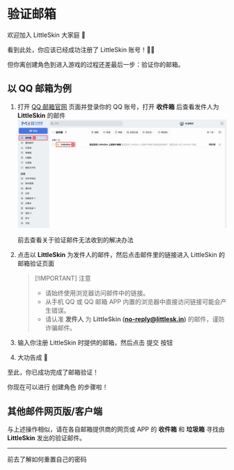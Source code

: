 # 验证邮箱

欢迎加入 LittleSkin 大家庭 🎉

看到此处，你应该已经成功注册了 LittleSkin 账号！🎉🎉

但你离创建角色到进入游戏的过程还差最后一步：验证你的邮箱。

## 以 QQ 邮箱为例

1. 打开 [QQ 邮箱官网](https://mail.qq.com) 页面并登录你的 QQ 账号，打开 **收件箱** 后查看发件人为 **LittleSkin** 的邮件
   ![QQ 邮箱主页面](./assets/verify-account/QQMail-MainPage-New.webp)

   <NCard title="😢 收不到验证邮件？" link="/faq/site#no-email" >
   前去查看关于验证邮件无法收到的解决办法
   </NCard>

2. 点击以 **LittleSkin** 为发件人的邮件，然后点击邮件里的链接进入 LittleSkin 的邮箱验证页面

   > [!IMPORTANT] 注意
   >
   > - 请始终使用浏览器访问邮件中的链接。
   > - 从手机 QQ 或 QQ 邮箱 APP 内置的浏览器中直接访问链接可能会产生错误。
   > - 请认准 **发件人** 为 **LittleSkin (no-reply@littlesk.in)** 的邮件，谨防诈骗邮件。

3. 输入你注册 LittleSkin 时提供的邮箱，然后点击 <BSSection>提交</BSSection> 按钮

4. 大功告成 🎉

至此，你已成功完成了邮箱验证！

<NCard title="➕ 创建角色" link="/newbee/player" >
你现在可以进行 <BSSection><FA :icon="faUsers" /> 创建角色</BSSection> 的步骤啦！
</NCard>

## 其他邮件网页版/客户端

与上述操作相似，请在各自邮箱提供商的网页或 APP 的 **收件箱** 和 **垃圾箱** 寻找由 **LittleSkin** 发出的验证邮件。

---

<NCard title="😢 忘记密码了怎么办？" link="/faq/site#reset-password" >
前去了解如何重置自己的密码
</NCard>
